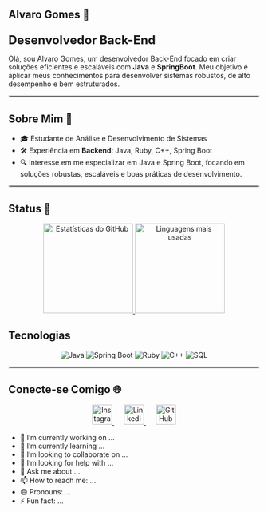 ## Alvaro Gomes 👋

<p style="font-size: 24px; font-weight: bold; margin-bottom: 0;"><b>Desenvolvedor Back-End</b></p>

Olá, sou Alvaro Gomes, um desenvolvedor Back-End focado em criar soluções eficientes e escaláveis com <b>Java</b> e <b>SpringBoot</b>. Meu objetivo é aplicar meus conhecimentos para desenvolver sistemas robustos, de alto desempenho e bem estruturados.

<hr style="border: 2px solid #ccc; border-radius: 5px;">

## Sobre Mim 🚀

- 🎓 Estudante de Análise e Desenvolvimento de Sistemas
- 🛠️ Experiência em <b>Backend</b>: Java, Ruby, C++, Spring Boot
- 🔍 Interesse em me especializar em Java e Spring Boot, focando em soluções robustas, escaláveis e boas práticas de desenvolvimento.

<hr style="border: 2px solid #ccc; border-radius: 5px;">

## Status 🚀

<div align="center">
  <a href="https://github.com/alvarofgomes">
    <img height="180em" src="https://github-readme-stats.vercel.app/api?username=alvarofgomes&show_icons=true&theme=dark&bg_color=0D1117&title_color=00CED1&icon_color=00CED1&text_color=FFFF00&border_color=00CED1" alt="Estatísticas do GitHub"/>
    <img height="180em" src="https://github-readme-stats.vercel.app/api/top-langs/?username=alvarofgomes&layout=compact&theme=dark&bg_color=0D1117&title_color=00CED1&text_color=FFFF00&border_color=00CED1" alt="Linguagens mais usadas"/>
  </a>
</div>

## Tecnologias

<p align="center">
  <img src="https://img.icons8.com/ios/50/000000/java-coffee-cup-logo.png" alt="Java" title="Java">
  <img src="https://img.icons8.com/color/48/spring-logo.png" alt="Spring Boot" title="Spring Boot">
  <img src="https://img.icons8.com/color/48/ruby-programming-language.png" alt="Ruby" title="Ruby">
  <img src="https://img.icons8.com/color/48/c-plus-plus-logo.png" alt="C++" title="C++">
  <img src="https://img.icons8.com/fluency/48/sql.png" alt="SQL" title="SQL">
</p>

<hr style="border: 2px solid #ccc; border-radius: 5px;">

## Conecte-se Comigo 🌐

<div align="center">
  <a href="[https://www.instagram.com/alvarofgomes](https://www.instagram.com/_alvarogomes_/)" target="_blank">
    <img src="https://img.icons8.com/color/48/instagram-new--v1.png" alt="Instagram" width="40" height="40" />
  </a>
  &nbsp;&nbsp;&nbsp;&nbsp;
  <a href="https://www.linkedin.com/in/alvarofgomes" target="_blank">
    <img src="https://img.icons8.com/color/48/linkedin.png" alt="LinkedIn" width="40" height="40" />
  </a>
  &nbsp;&nbsp;&nbsp;&nbsp;
  <a href="https://github.com/alvarofgomes" target="_blank">
    <img src="https://img.icons8.com/material-outlined/24/github.png" alt="GitHub" width="40" height="40" />
  </a>
</div>

- 🔭 I’m currently working on ...
- 🌱 I’m currently learning ...
- 👯 I’m looking to collaborate on ...
- 🤔 I’m looking for help with ...
- 💬 Ask me about ...
- 📫 How to reach me: ...
- 😄 Pronouns: ...
- ⚡ Fun fact: ...
